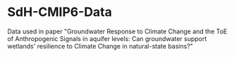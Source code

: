 # SdH-CMIP6-Data
Data used in paper "Groundwater Response to Climate Change and the ToE of Anthropogenic Signals in aquifer levels: Can groundwater support wetlands' resilience to Climate Change in natural-state basins?"
